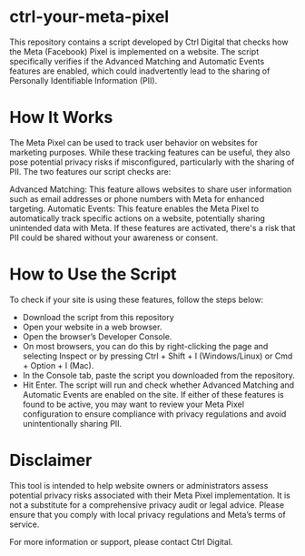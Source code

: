 # ctrl-your-meta-pixel
This repository contains a script developed by Ctrl Digital that checks how the Meta (Facebook) Pixel is implemented on a website. The script specifically verifies if the Advanced Matching and Automatic Events features are enabled, which could inadvertently lead to the sharing of Personally Identifiable Information (PII).

# How It Works
The Meta Pixel can be used to track user behavior on websites for marketing purposes. While these tracking features can be useful, they also pose potential privacy risks if misconfigured, particularly with the sharing of PII. The two features our script checks are:

Advanced Matching: This feature allows websites to share user information such as email addresses or phone numbers with Meta for enhanced targeting.
Automatic Events: This feature enables the Meta Pixel to automatically track specific actions on a website, potentially sharing unintended data with Meta.
If these features are activated, there's a risk that PII could be shared without your awareness or consent.

# How to Use the Script
To check if your site is using these features, follow the steps below:

- Download the script from this repository
- Open your website in a web browser.
- Open the browser’s Developer Console.
- On most browsers, you can do this by right-clicking the page and selecting Inspect or by pressing Ctrl + Shift + I (Windows/Linux) or Cmd + Option + I (Mac).
- In the Console tab, paste the script you downloaded from the repository.
- Hit Enter.
The script will run and check whether Advanced Matching and Automatic Events are enabled on the site. If either of these features is found to be active, you may want to review your Meta Pixel configuration to ensure compliance with privacy regulations and avoid unintentionally sharing PII.

# Disclaimer
This tool is intended to help website owners or administrators assess potential privacy risks associated with their Meta Pixel implementation. It is not a substitute for a comprehensive privacy audit or legal advice. Please ensure that you comply with local privacy regulations and Meta’s terms of service.

For more information or support, please contact Ctrl Digital.
